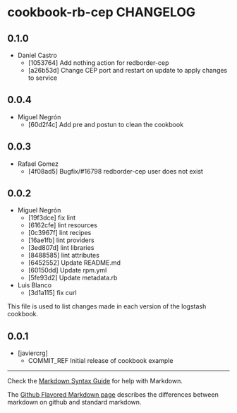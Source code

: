 cookbook-rb-cep CHANGELOG
===============

## 0.1.0

  - Daniel Castro
    - [1053764] Add nothing action for redborder-cep
    - [a26b53d] Change CEP port and restart on update to apply changes to service

## 0.0.4

  - Miguel Negrón
    - [60d2f4c] Add pre and postun to clean the cookbook

## 0.0.3

  - Rafael Gomez
    - [4f08ad5] Bugfix/#16798 redborder-cep user does not exist

## 0.0.2

  - Miguel Negrón
    - [19f3dce] fix lint
    - [6162cfe] lint resources
    - [0c3967f] lint recipes
    - [16ae1fb] lint providers
    - [3ed807d] lint libraries
    - [8488585] lint attributes
    - [6452552] Update README.md
    - [60150dd] Update rpm.yml
    - [5fe93d2] Update metadata.rb
  - Luis Blanco
    - [3d1a115] fix curl

This file is used to list changes made in each version of the logstash cookbook.

0.0.1
-----
- [javiercrg]
  - COMMIT_REF Initial release of cookbook example

- - -
Check the [Markdown Syntax Guide](http://daringfireball.net/projects/markdown/syntax) for help with Markdown.

The [Github Flavored Markdown page](http://github.github.com/github-flavored-markdown/) describes the differences between markdown on github and standard markdown.

